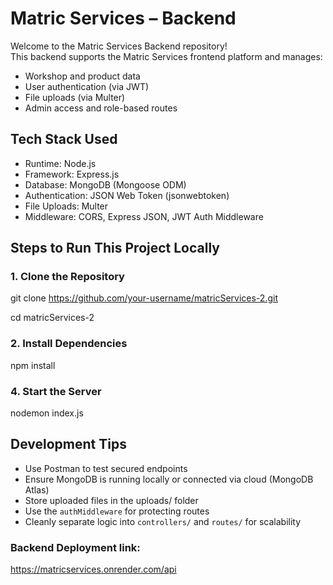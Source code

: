 #  Matric Services – Backend

Welcome to the Matric Services Backend repository!  
This backend supports the Matric Services frontend platform and manages:

- Workshop and product data  
- User authentication (via JWT)  
- File uploads (via Multer)   
- Admin access and role-based routes  


## Tech Stack Used

- Runtime: Node.js  
- Framework: Express.js  
- Database: MongoDB (Mongoose ODM)  
- Authentication: JSON Web Token (jsonwebtoken)  
- File Uploads: Multer  
- Middleware: CORS, Express JSON, JWT Auth Middleware  



##  Steps to Run This Project Locally

### 1. Clone the Repository

git clone https://github.com/your-username/matricServices-2.git

cd matricServices-2


### 2. Install Dependencies

npm install


### 4. Start the Server

nodemon index.js


## Development Tips

- Use Postman to test secured endpoints  
- Ensure MongoDB is running locally or connected via cloud (MongoDB Atlas)  
- Store uploaded files in the uploads/ folder  
- Use the `authMiddleware` for protecting routes  
- Cleanly separate logic into `controllers/` and `routes/` for scalability  


### Backend Deployment link:

https://matricservices.onrender.com/api

